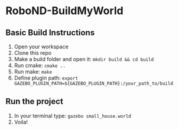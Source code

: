 # RoboND-BuildMyWorld

## Basic Build Instructions

1. Open your workspace
2. Clone this repo
3. Make a build folder and open it: `mkdir build && cd build`
4. Run cmake: `cmake ..`
5. Run make: `make`
6. Define plugin path: `export GAZEBO_PLUGIN_PATH=${GAZEBO_PLUGIN_PATH}:/your_path_to/build`

## Run the project

1. In your terminal type: `gazebo small_house.world`
2. Voila!
